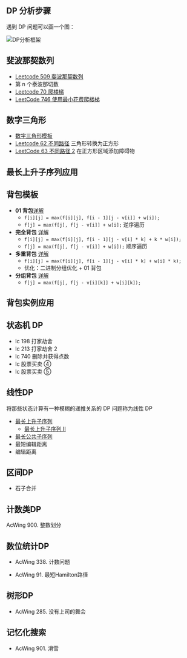 ## DP 分析步骤

遇到 DP 问题可以画一个图：

![DP分析框架](https://cdn.acwing.com/media/article/image/2021/08/11/101476_c99d7ec5f9-DP分析框架.png) 

## 斐波那契数列

- [Leetcode 509 斐波那契数列]()
- 第 n 个泰波那切数
- [Leetcode 70 爬楼梯]()
- [LeetCode 746 使用最小花费爬楼梯]()


## 数字三角形

- [数字三角形模板](/Markdown/DP_005_数字三角形.md)
- [Leetcode 62 不同路径]() 三角形转换为正方形
- [LeetCode 63 不同路径 2]() 在正方形区域添加障碍物

## 最长上升子序列应用


## 背包模板

- **01 背包**[详解](/Markdown/DP_001_01背包.md)
  - `f[i][j] = max(f[i][j], f[i - 1][j - v[i]] + w[i]);`
  - `f[j] = max(f[j], f[j - v[i]] + w[i];` 逆序遍历
- **完全背包** [详解](/Markdown/DP_002_完全背包.md)
  - `f[i][j] = max(f[i][j], f[i - 1][j - v[i] * k] + k * w[i]);`
  - `f[j] = max(f[j], f[j - v[i]] + w[i]);` 顺序遍历
- **多重背包** [详解](/Markdown/DP_003_多重背包.md)
  - `f[i][j] = max(f[i][j], f[i - 1][j - v[i] * k] + w[i] * k);`
  - 优化：二进制分组优化 + 01 背包
- **分组背包** [详解](/Markdown/DP_004分组背包.md)
  - `f[j] = max(f[j], f[j - v[i][k]] + w[i][k]);`

## 背包实例应用


## 状态机 DP 

- lc 198 打家劫舍
- lc 213 打家劫舍 2
- lc 740 删除并获得点数
- lc 股票买卖 ④
- lc 股票买卖 ⑤


## 线性DP

将那些状态计算有一种模糊的递推关系的 DP 问题称为线性 DP


- [最长上升子序列](/Markdown/DP_006最长上升子序列.md)
  - [最长上升子序列 II](Markdown/DP_006最长上升子序列优化.md)
- [最长公共子序列](/Markdown/DP_007最长公共子序列.md)
- 最短编辑距离
- 编辑距离



## 区间DP

- 石子合并

## 计数类DP

AcWing 900. 整数划分
## 数位统计DP
- AcWing 338. 计数问题

- AcWing 91. 最短Hamilton路径
## 树形DP
- AcWing 285. 没有上司的舞会
## 记忆化搜索
- AcWing 901. 滑雪


